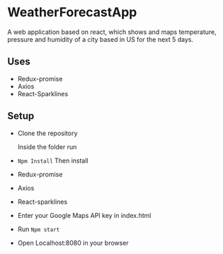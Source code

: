 # WeatherForecastApp
A web application based on react, which shows and maps temperature, pressure and humidity of a city based in US for the next 5 days.

## Uses
- Redux-promise
- Axios
- React-Sparklines

## Setup
- Clone the repository

  Inside the folder run
- `Npm Install`
 Then install
 - Redux-promise
 - Axios
 - React-sparklines
- Enter your Google Maps API key in index.html
- Run `Npm start`
- Open Localhost:8080 in your browser

